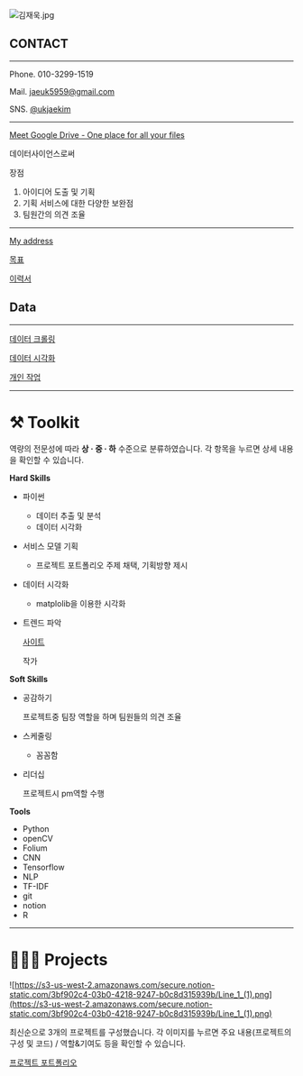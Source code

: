 ![김재욱.jpg](https://s3-us-west-2.amazonaws.com/secure.notion-static.com/9b4f74c0-b19b-489d-a7f5-6be52e02b317/김재욱.jpg)

## CONTACT

---

Phone. 010-3299-1519

Mail.  [jaeuk5959@gmail.com](mailto:jaeuk5959@gmail.com)

SNS.  [@ukjaekim](https://www.instagram.com/ukjaekim/)

---

[Meet Google Drive - One place for all your files](https://drive.google.com/drive/folders/1gaWlqwgs7EN9bh_Qyw5vj5JkD7OYcQd4?usp=sharing)

데이터사이언스로써

장점

1. 아이디어 도출 및 기획
2. 기획 서비스에 대한 다양한 보완점 
3. 팀원간의  의견 조율

---

[My address](https://www.notion.so/My-address-bd8e2db9657b4b4bb908c40797893e48)

[목표](https://www.notion.so/e938f65d5296470e857741c90b43e303)

[이력서](https://docs.google.com/document/d/1_9Y_wOFuAdxJN3h7R4ZEN4XUi3lA-6Rd/edit?usp=sharing&ouid=106669461990774736264&rtpof=true&sd=true) 

## Data

---

[데이터 크롤링 ](https://www.notion.so/56b7d70a394e4c23aa157732d4faf0b5)

[데이터 시각화 ](https://www.notion.so/bb2a2d999b184866906413bd25d26dad)

[개인 작업](https://www.notion.so/5db1ffc5d9c84231a662fddb43e17053)

---

# ⚒️ Toolkit

역량의 전문성에 따라 **상 · 중 · 하** 수준으로 분류하였습니다. 각 항목을 누르면 상세 내용을 확인할 수 있습니다. 

**Hard Skills**

- 파이썬
    - 데이터 추출 및 분석
    - 데이터 시각화
- 서비스 모델 기획
    - 프로젝트 포트폴리오 주제 채택, 기획방향 제시
- 데이터 시각화
    - matplolib을 이용한 시각화
- 트렌드 파악
    
    [사이트](https://www.itworld.co.kr/techlibrary) 
    
    작가 
    

**Soft Skills**

- 공감하기
    
    프로젝트중 팀장 역할을 하며 팀원들의 의견 조율
    
- 스케줄링
    - 꼼꼼함
    
- 리더십
    
    프로젝트시 pm역할 수행
    

**Tools**

- Python
- openCV
- Folium
- CNN
- Tensorflow
- NLP
- TF-IDF
- git
- notion
- R

---

# 👩🏻‍💻 Projects

![https://s3-us-west-2.amazonaws.com/secure.notion-static.com/3bf902c4-03b0-4218-9247-b0c8d315939b/Line_1_(1).png](https://s3-us-west-2.amazonaws.com/secure.notion-static.com/3bf902c4-03b0-4218-9247-b0c8d315939b/Line_1_(1).png)

  최신순으로  3개의 프로젝트를 구성했습니다. 각 이미지를 누르면 주요 내용(프로젝트의 구성 및 코드) / 역할&기여도  등을 확인할 수 있습니다.

[프로젝트 포트폴리오 ](https://www.notion.so/a7c50a6dbcf840e38332a83c8fd24d54)
